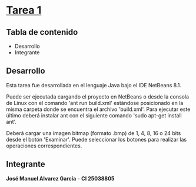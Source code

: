 # [Tarea 1](https://github.com/josemalvarezg1/Procesamiento-Digital-de-Imagenes-Tarea-1)

## Tabla de contenido
* Desarrollo
* Integrante

## Desarrollo
Esta tarea fue desarrollada en el lenguaje Java bajo el IDE NetBeans 8.1.

Puede ser ejecutada cargando el proyecto en NetBeans o desde la consola de Linux con el comando 'ant run build.xml' estándose posicionado en la misma carpeta donde se encuentra el archivo 'build.xml'. Para ejecutar este último deberá instalar ant con el siguiente comando 'sudo apt-get install ant'.

Deberá cargar una imagen bitmap (formato .bmp) de 1, 4, 8, 16 o 24 bits desde el botón 'Examinar'. Puede seleccionar los botones para realizar las operaciones correspondientes.


## Integrante

**José Manuel Alvarez García** - **CI 25038805**